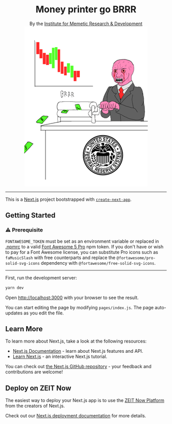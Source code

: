 <h1 align="center">
    Money printer go BRRR
</h1>

<p align="center">
    By the <a href="https://memetic.institute" target="_blank">Institute for Memetic Research & Development</a>
    <br />
    <img height="500" src="/public/print-graph.gif" alt="REEEEEEEEEEEEE" />
</p>

---

This is a [Next.js](https://nextjs.org/) project bootstrapped with [`create-next-app`](https://github.com/zeit/next.js/tree/canary/packages/create-next-app).

## Getting Started

### ⚠️ Prerequisite

`FONTAWESOME_TOKEN` must be set as an environment variable or replaced in [.npmrc](.npmrc) to a valid [Font Awesome 5 Pro](https://fontawesome.com/pro) npm token. If you don't have or wish to pay for a Font Awesome license, you can substitute Pro icons such as `faMusicSlash` with free counterparts and replace the `@fortawesome/pro-solid-svg-icons` dependency with `@fortawesome/free-solid-svg-icons`.

---

First, run the development server:

```bash
yarn dev
```

Open [http://localhost:3000](http://localhost:3000) with your browser to see the result.

You can start editing the page by modifying `pages/index.js`. The page auto-updates as you edit the file.

## Learn More

To learn more about Next.js, take a look at the following resources:

- [Next.js Documentation](https://nextjs.org/docs) - learn about Next.js features and API.
- [Learn Next.js](https://nextjs.org/learn) - an interactive Next.js tutorial.

You can check out [the Next.js GitHub repository](https://github.com/zeit/next.js/) - your feedback and contributions are welcome!

## Deploy on ZEIT Now

The easiest way to deploy your Next.js app is to use the [ZEIT Now Platform](https://zeit.co/) from the creators of Next.js.

Check out our [Next.js deployment documentation](https://nextjs.org/docs/deployment) for more details.
